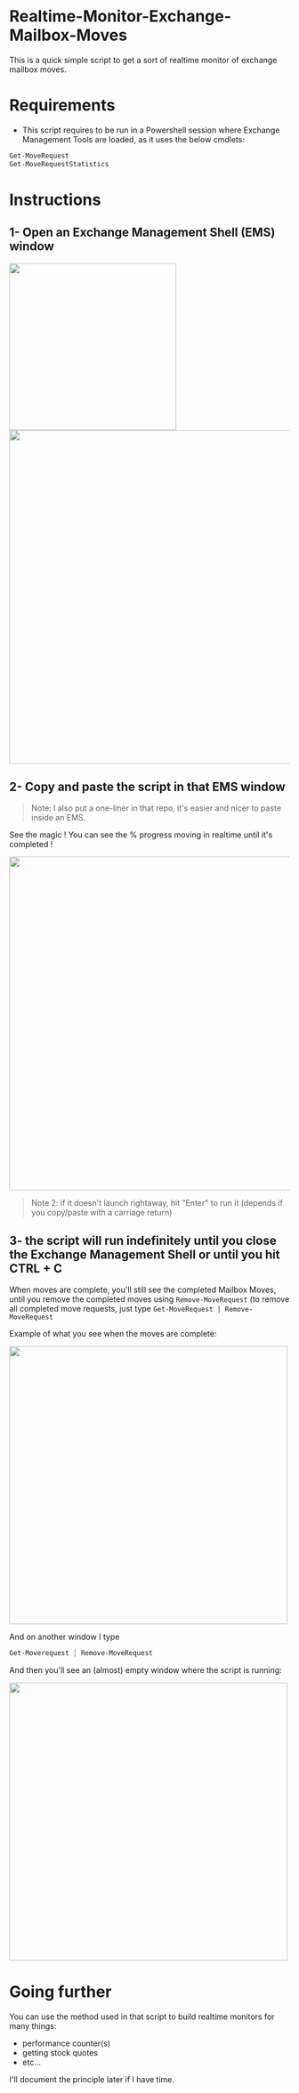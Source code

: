 # Realtime-Monitor-Exchange-Mailbox-Moves

This is a quick simple script to get a sort of realtime monitor of exchange mailbox moves.

# Requirements

- This script requires to be run in a Powershell session where Exchange Management Tools are loaded, as it uses the below cmdlets:
```powershell
Get-MoveRequest
Get-MoveRequestStatistics
```

# Instructions

## 1- Open an Exchange Management Shell (EMS) window

<img src=https://user-images.githubusercontent.com/33433229/126025467-440947ae-c2a3-4245-90e0-4f00fe75fe8a.png width = 300>

<img src = https://user-images.githubusercontent.com/33433229/126025476-6d9627f6-a5b0-4b5b-bb10-484ccca4d395.png width = 600>


## 2- Copy and paste the script in that EMS window

> Note: I also put a one-liner in that repo, it's easier and nicer to paste inside an EMS.

See the magic ! You can see the % progress moving in realtime until it's completed !

<img src = https://user-images.githubusercontent.com/33433229/126025578-40f80fa5-5f98-42a8-8d06-85167d7b0879.png width = 600>

> Note 2: if it doesn't launch rightaway, hit "Enter" to run it (depends if you copy/paste with a carriage return)

## 3- the script will run indefinitely until you close the Exchange Management Shell or until you hit CTRL + C

When moves are complete, you'll still see the completed Mailbox Moves, until you remove the completed moves using ```Remove-MoveRequest``` (to remove all completed move requests, just type ```Get-MoveRequest | Remove-MoveRequest```

Example of what you see when the moves are complete:

<img src = https://user-images.githubusercontent.com/33433229/126025673-17258675-12da-4e0a-847c-bc981e57fe17.png width = 500>

And on another window I type

```powershell
Get-Moverequest | Remove-MoveRequest
```

And then you'll see an (almost) empty window where the script is running:

<img src = https://user-images.githubusercontent.com/33433229/126025711-aade5d49-5465-449c-b90c-33050c1d6408.png width = 500>

# Going further

You can use the method used in that script to build realtime monitors for many things:

- performance counter(s)
- getting stock quotes
- etc...

I'll document the principle later if I have time.



